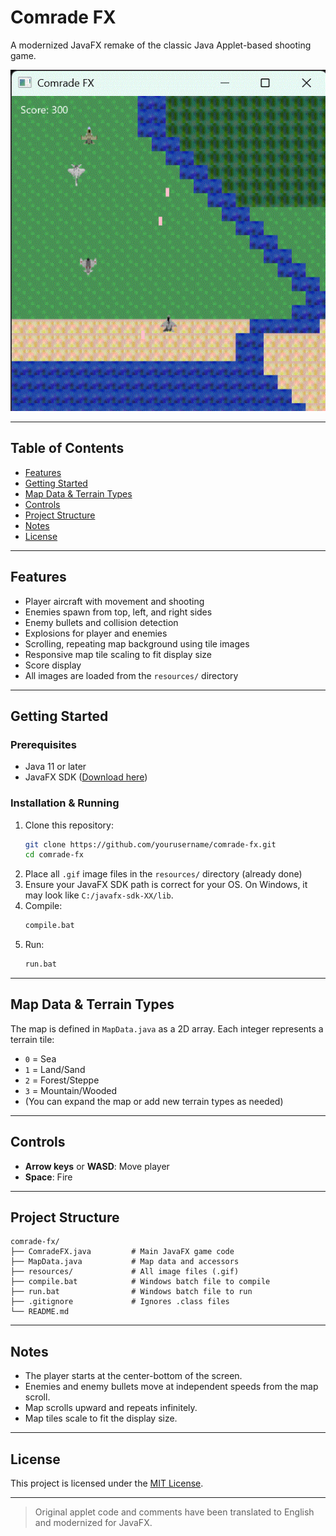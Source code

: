 
# Comrade FX

A modernized JavaFX remake of the classic Java Applet-based shooting game.

![Screenshot](resources/screenshot.gif)

---

## Table of Contents

- [Features](#features)
- [Getting Started](#getting-started)
- [Map Data & Terrain Types](#map-data--terrain-types)
- [Controls](#controls)
- [Project Structure](#project-structure)
- [Notes](#notes)
- [License](#license)

---

## Features

- Player aircraft with movement and shooting
- Enemies spawn from top, left, and right sides
- Enemy bullets and collision detection
- Explosions for player and enemies
- Scrolling, repeating map background using tile images
- Responsive map tile scaling to fit display size
- Score display
- All images are loaded from the `resources/` directory

---

## Getting Started

### Prerequisites

- Java 11 or later
- JavaFX SDK ([Download here](https://gluonhq.com/products/javafx/))

### Installation & Running

1. Clone this repository:
    ```sh
    git clone https://github.com/yourusername/comrade-fx.git
    cd comrade-fx
    ```
2. Place all `.gif` image files in the `resources/` directory (already done)
3. Ensure your JavaFX SDK path is correct for your OS. On Windows, it may look like `C:/javafx-sdk-XX/lib`.
4. Compile:
    ```sh
    compile.bat
    ```
5. Run:
    ```sh
    run.bat
    ```

---

## Map Data & Terrain Types

The map is defined in `MapData.java` as a 2D array. Each integer represents a terrain tile:

- `0` = Sea
- `1` = Land/Sand
- `2` = Forest/Steppe
- `3` = Mountain/Wooded
- (You can expand the map or add new terrain types as needed)

---

## Controls

- **Arrow keys** or **WASD**: Move player
- **Space**: Fire

---

## Project Structure

```text
comrade-fx/
├── ComradeFX.java         # Main JavaFX game code
├── MapData.java           # Map data and accessors
├── resources/             # All image files (.gif)
├── compile.bat            # Windows batch file to compile
├── run.bat                # Windows batch file to run
├── .gitignore             # Ignores .class files
└── README.md
```

---

## Notes

- The player starts at the center-bottom of the screen.
- Enemies and enemy bullets move at independent speeds from the map scroll.
- Map scrolls upward and repeats infinitely.
- Map tiles scale to fit the display size.

---

## License

This project is licensed under the [MIT License](LICENSE).

---

> Original applet code and comments have been translated to English and modernized for JavaFX.

